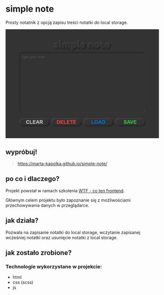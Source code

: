 # simple note

Prosty notatnik z opcją zapisu treści notatki do local storage.

![podgląd simple note](public/simple-note.jpg)

## wypróbuj!

> https://marta-kapolka.github.io/simple-note/

## po co i dlaczego?

Projekt powstał w ramach szkolenia [WTF - co ten frontend](https://cotenfrontend.pl).

Głównym celem projektu było zapoznanie się z możliwościami przechowywania danych w przeglądarce.

## jak działa?

Pozwala na zapisanie notatki do local storage, wczytanie zapisanej wcześniej notatki oraz usunięcie notatki z local storage.

## jak zostało zrobione?

### Technologie wykorzystane w projekcie:

- html
- css (scss)
- js

